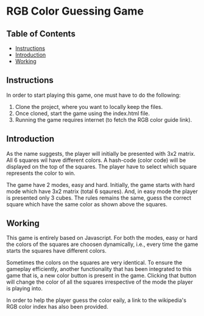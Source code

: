 # RGB Color Guessing Game

## Table of Contents

* [Instructions](#instructions)
* [Introduction](#introduction)
* [Working](#working)

## Instructions

In order to start playing this game, one must have to do the following:
1. Clone the project, where you want to locally keep the files.
2. Once cloned, start the game using the index.html file.
3. Running the game requires internet (to fetch the RGB color guide link).

## Introduction

As the name suggests, the player will initially be presented with 3x2 matrix. All 6 squares wil have different colors. A hash-code (color code) will be displayed on the top of the squares. The player have to select which square represents the color to win.

The game have 2 modes, easy and hard. Initially, the game starts with hard mode which have 3x2 matrix (total 6 sqaures). And, in easy mode the player is presented only 3 cubes. The rules remains the same, guess the correct square which have the same color as shown above the squares. 

## Working

This game is entirely based on Javascript. For both the modes, easy or hard the colors of the squares are choosen dynamically, i.e., every time the game starts the squares have different colors. 

Sometimes the colors on the squares are very identical. To ensure the gameplay efficiently, another functionality that has been integrated to this game that is, a new color button is present in the game. Clicking that button will change the color of all the squares irrespective of the mode the player is playing into. 

In order to help the player guess the color eaily, a link to the wikipedia's RGB color index has also been provided.

